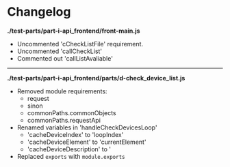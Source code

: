 # Changelog

**./test-parts/part-i-api_frontend/front-main.js**
* Uncommented 'cCheckListFile' requirement.
* Uncommented 'callCheckList'
* Commented out 'callListAvaliable'

---

**./test-parts/part-i-api_frontend/parts/d-check_device_list.js**
* Removed module requirements:
	* request
	* sinon
	* commonPaths.commonObjects
	* commonPaths.requestApi
* Renamed variables in 'handleCheckDevicesLoop'
	* 'cacheDeviceIndex' to 'loopIndex'
	* 'cacheDeviceElement' to 'currentElement'
	* 'cacheDeviceDescription' to '
* Replaced `exports` with `module.exports`
